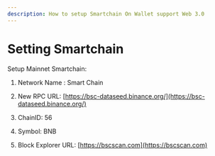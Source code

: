 ```yaml
---
description: How to setup Smartchain On Wallet support Web 3.0
---
```


# Setting Smartchain

Setup Mainnet Smartchain:

1. Network Name : Smart Chain 

2. New RPC URL: [https://bsc-dataseed.binance.org/](https://bsc-dataseed.binance.org/) 

3. ChainID: 56 

4. Symbol: BNB 

5. Block Explorer URL: [https://bscscan.com](https://bscscan.com)

